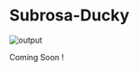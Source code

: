 # Subrosa-Ducky
![output](https://github.com/user-attachments/assets/c843bbaa-f0da-47d0-95cc-d58dd68dc327)

Coming Soon !

